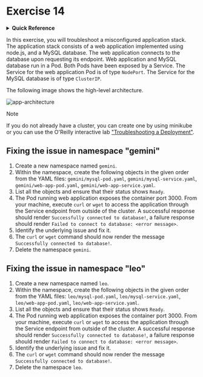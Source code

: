# Exercise 14

<details>
<summary><b>Quick Reference</b></summary>
<p>

* Namespace: `gemini`, `leo`<br>
* Documentation: [Troubleshooting Applications](https://kubernetes.io/docs/tasks/debug/debug-application/)

</p>
</details>

In this exercise, you will troubleshoot a misconfigured application stack. The application stack consists of a web application implemented using node.js, and a MySQL database. The web application connects to the database upon requesting its endpoint. Web application and MySQL database run in a Pod. Both Pods have been exposed by a Service. The Service for the web application Pod is of type `NodePort`. The Service for the MySQL database is of type `ClusterIP`.

The following image shows the high-level architecture.

![app-architecture](imgs/app-architecture.png)

> [!NOTE]
> If you do not already have a cluster, you can create one by using minikube or you can use the O'Reilly interactive lab ["Troubleshooting a Deployment"](https://learning.oreilly.com/scenarios/cka-prep-troubleshooting/9781492099192/).

## Fixing the issue in namespace "gemini"

1. Create a new namespace named `gemini`.
2. Within the namespace, create the following objects in the given order from the YAML files: `gemini/mysql-pod.yaml`, `gemini/mysql-service.yaml`, `gemini/web-app-pod.yaml`, `gemini/web-app-service.yaml`.
3. List all the objects and ensure that their status shows `Ready`.
4. The Pod running web application exposes the container port 3000. From your machine, execute `curl` or `wget` to access the application through the Service endpoint from outside of the cluster. A successful response should render `Successfully connected to database!`, a failure response should render `Failed to connect to database: <error message>`.
5. Identify the underlying issue and fix it.
6. The `curl` or `wget` command should now render the message `Successfully connected to database!`.
7. Delete the namespace `gemini`.

## Fixing the issue in namespace "leo"

1. Create a new namespace named `leo`.
2. Within the namespace, create the following objects in the given order from the YAML files: `leo/mysql-pod.yaml`, `leo/mysql-service.yaml`, `leo/web-app-pod.yaml`, `leo/web-app-service.yaml`.
3. List all the objects and ensure that their status shows `Ready`.
4. The Pod running web application exposes the container port 3000. From your machine, execute `curl` or `wget` to access the application through the Service endpoint from outside of the cluster. A successful response should render `Successfully connected to database!`, a failure response should render `Failed to connect to database: <error message>`.
5. Identify the underlying issue and fix it.
6. The `curl` or `wget` command should now render the message `Successfully connected to database!`.
7. Delete the namespace `leo`.
